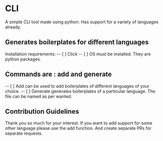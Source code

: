 # CLI
A simple CLI tool made using python. Has support for a variety of languages already.

## Generates boilerplates for different languages

Installation requirements:
-- [ ] Click
-- [ ] OS
must be installed. They are python packages.

## Commands are : add and generate
-- [ ] Add can be used to add boilerplates of different languages of your choice.
-- [ ] Generate generates boilerplates of a particular language. The file can be named as per wanted.

## Contribution Guidelines
Thank you so much for your interest. If you want to add support for some other language please use the add function.
And create separate PRs for separate requests.
